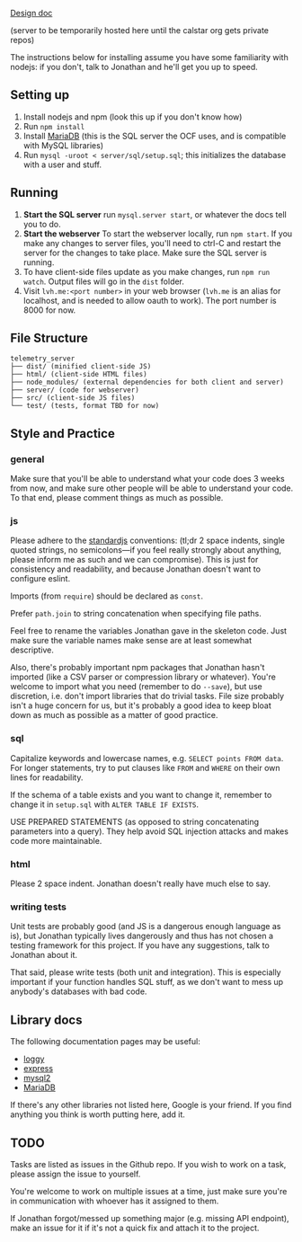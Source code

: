 [Design doc](https://docs.google.com/document/d/119mO6KgK3HY6Tx_hRBTXcs0BSQwWCaGpI0whlhqaW74/edit)


(server to be temporarily hosted here until the calstar org gets private repos)

The instructions below for installing assume you have some familiarity with nodejs: if you don't, talk to Jonathan and he'll get you up to speed.

## Setting up
1. Install nodejs and npm (look this up if you don't know how)
2. Run `npm install`
3. Install [MariaDB](https://mariadb.org/download/) (this is the SQL server the OCF uses, and is compatible with MySQL libraries)
4. Run `mysql -uroot < server/sql/setup.sql`; this initializes the database with a user and stuff.

## Running
1. <b>Start the SQL server</b> run `mysql.server start`, or whatever the docs tell you to do.
2. <b>Start the webserver</b> To start the webserver locally, run `npm start`. If you make any changes to server files, you'll need to ctrl-C and restart the server for the changes to take place. Make sure the SQL server is running.
3. To have client-side files update as you make changes, run `npm run watch`. Output files will go in the `dist` folder.
4. Visit `lvh.me:<port number>` in your web browser (`lvh.me` is an alias for localhost, and is needed to allow oauth to work). The port number is 8000 for now.

## File Structure
```
telemetry_server
├── dist/ (minified client-side JS)
├── html/ (client-side HTML files)
├── node_modules/ (external dependencies for both client and server)
├── server/ (code for webserver)
├── src/ (client-side JS files)
└── test/ (tests, format TBD for now)
```

## Style and Practice
### general
Make sure that you'll be able to understand what your code does 3 weeks from now, and make sure other people will be able to understand your code. To that end, please comment things as much as possible.

### js
Please adhere to the [standardjs](https://standardjs.com/) conventions: (tl;dr 2 space indents, single quoted strings, no semicolons—if you feel really strongly about anything, please inform me as such and we can compromise). This is just for consistency and readability, and because Jonathan doesn't want to configure eslint.

Imports (from `require`) should be declared as `const`.

Prefer `path.join` to string concatenation when specifying file paths.

Feel free to rename the variables Jonathan gave in the skeleton code. Just make sure the variable names make sense are at least somewhat descriptive.

Also, there's probably important npm packages that Jonathan hasn't imported (like a CSV parser or compression library or whatever). You're welcome to import what you need (remember to do `--save`), but use discretion, i.e. don't import libraries that do trivial tasks. File size probably isn't a huge concern for us, but it's probably a good idea to keep bloat down as much as possible as a matter of good practice.

### sql
Capitalize keywords and lowercase names, e.g. `SELECT points FROM data`. For longer statements, try to put clauses like `FROM` and `WHERE` on their own lines for readability.

If the schema of a table exists and you want to change it, remember to change it in `setup.sql` with `ALTER TABLE IF EXISTS`.

USE PREPARED STATEMENTS (as opposed to string concatenating parameters into a query). They help avoid SQL injection attacks and makes code more maintainable.

### html
Please 2 space indent. Jonathan doesn't really have much else to say.

### writing tests
Unit tests are probably good (and JS is a dangerous enough language as is), but Jonathan typically lives dangerously and thus has not chosen a testing framework for this project. If you have any suggestions, talk to Jonathan about it.

That said, please write tests (both unit and integration). This is especially important if your function handles SQL stuff, as we don't want to mess up anybody's databases with bad code.

## Library docs
The following documentation pages may be useful:
- [loggy](https://www.npmjs.com/package/loggy)
- [express](https://expressjs.com/en/4x/api.html)
- [mysql2](https://www.npmjs.com/package/mysql2)
- [MariaDB](https://mariadb.com/kb/en/library/documentation/)

If there's any other libraries not listed here, Google is your friend. If you find anything you think is worth putting here, add it.

## TODO
Tasks are listed as issues in the Github repo. If you wish to work on a task, please assign the issue to yourself.

You're welcome to work on multiple issues at a time, just make sure you're in communication with whoever has it assigned to them.

If Jonathan forgot/messed up something major (e.g. missing API endpoint), make an issue for it if it's not a quick fix and attach it to the project.

